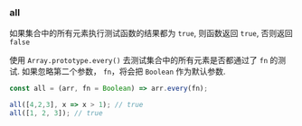 ### all

如果集合中的所有元素执行测试函数的结果都为 `true`, 则函数返回 `true`, 否则返回 `false`

使用 `Array.prototype.every()` 去测试集合中的所有元素是否都通过了 `fn` 的测试.
如果忽略第二个参数， `fn`，将会把 `Boolean` 作为默认参数.


```js
const all = (arr, fn = Boolean) => arr.every(fn);
```

```js
all([4,2,3], x => x > 1); // true
all([1, 2, 3]); // true
```